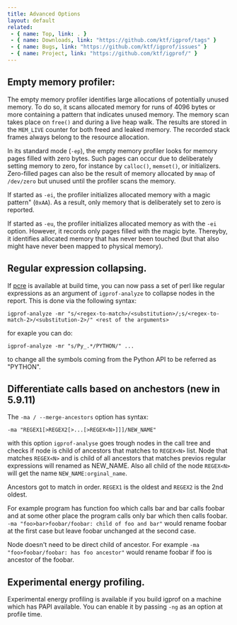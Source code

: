 ```yaml
---
title: Advanced Options
layout: default
related:
 - { name: Top, link: . }
 - { name: Downloads, link: "https://github.com/ktf/igprof/tags" }
 - { name: Bugs, link: "https://github.com/ktf/igprof/issues" }
 - { name: Project, link: "https://github.com/ktf/igprof/" }
---
```

## Empty memory profiler:

The empty memory profiler identifies large allocations of potentially unused
memory. To do so, it scans allocated memory for runs of 4096 bytes or more
containing a pattern that indicates unused memory. The memory scan takes place
on `free()` and during a live heap walk. The results are stored in the `MEM_LIVE`
counter for both freed and leaked memory. The recorded stack frames always
belong to the resource allocation.

In its standard mode (`-ep`), the empty memory profiler looks for memory pages
filled with zero bytes. Such pages can occur due to deliberately setting memory
to zero, for instance by `calloc()`, `memset()`, or initializers. Zero-filled
pages can also be the result of memory allocated by `mmap` of `/dev/zero` but
unused until the profiler scans the memory.

If started as `-ei`, the profiler initializes allocated memory with a magic
pattern" (`0xAA`). As a result, only memory that is deliberately set to zero is
reported.

If started as `-eu`, the profiler initializes allocated memory as with the `-ei`
option. However, it records only pages filled with the magic byte. Thereyby, it
identifies allocated memory that has never been touched (but that also might
have never been mapped to physical memory).

## Regular expression collapsing.

If [pcre](http://www.pcre.org) is available at build time, you can now pass a
set of perl like regular expressions as an argument of `igprof-analyze` to
collapse nodes in the report. This is done via the following syntax:

    igprof-analyze -mr "s/<regex-to-match>/<substitution>/;s/<regex-to-match-2>/<substitution-2>/" <rest of the arguments>

for exaple you can do:
    
    igprof-analyze -mr "s/Py_.*/PYTHON/" ...

to change all the symbols coming from the Python API to be referred as
"PYTHON".

## Differentiate calls based on anchestors (new in 5.9.11)

The `-ma / --merge-ancestors` option has syntax:

    -ma "REGEX1[>REGEX2[>...[>REGEX<N>]]]/NEW_NAME"

with this option `igprof-analyse` goes trough nodes in the call tree and checks
if node is child of ancestors that matches to `REGEX<N>` list.  Node that
matches `REGEX<N>` and is child of all ancestors that matches previos regular
expressions will renamed as NEW_NAME. Also all child of the node `REGEX<N>` will
get the name `NEW_NAME:orginal_name`.

Ancestors got to match in order. `REGEX1` is the oldest and `REGEX2` is the 2nd
oldest.

For example program has function foo which calls bar and bar calls foobar and
at some other place the program calls only bar which then calls foobar.
`-ma "foo>bar>foobar/foobar: child of foo and bar"` would rename foobar at
the first case but leave foobar unchanged at the second case.

Node doesn't need to be direct child of ancestor. For example `-ma
"foo>foobar/foobar: has foo ancestor"` would rename foobar if foo is ancestor of
the foobar.

## Experimental energy profiling.

Experimental energy profiling is available if you build igprof on a machine
which has PAPI available. You can enable it by passing `-ng` as an option at
profile time.
